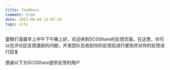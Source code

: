 ```yaml
---
title: feedback
comment: true
date: 2023-06-04 12:07:25
tags: site
---
```

童鞋们凌晨早上中午下午晚上好，欢迎来到SCGShare的反馈页面，在这里，你可以在评论区反馈遇到的问题，开发团队在收到你的反馈后进行更改并对你的反馈进行回复

感谢以下为SCGShare提供反馈的用户